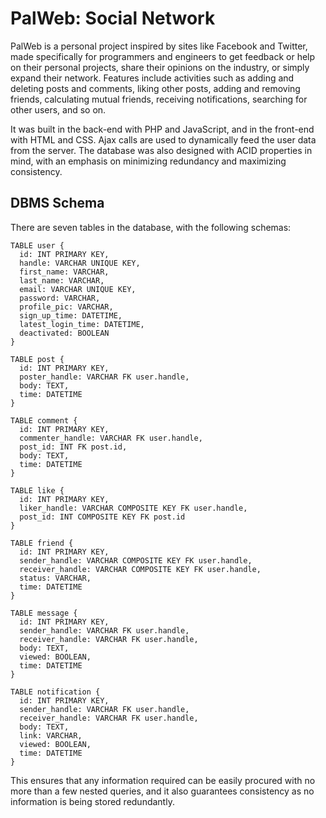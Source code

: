 # PalWeb: Social Network

PalWeb is a personal project inspired by sites like Facebook and Twitter, made specifically for programmers and engineers to get feedback or help on their personal projects, share their opinions on the industry, or simply expand their network. Features include activities such as adding and deleting posts and comments, liking other posts, adding and removing friends, calculating mutual friends, receiving notifications, searching for other users, and so on.

It was built in the back-end with PHP and JavaScript, and in the front-end with HTML and CSS. Ajax calls are used to dynamically feed the user data from the server. The database was also designed with ACID properties in mind, with an emphasis on minimizing redundancy and maximizing consistency.

## DBMS Schema

There are seven tables in the database, with the following schemas:

```
TABLE user {
  id: INT PRIMARY KEY,
  handle: VARCHAR UNIQUE KEY,
  first_name: VARCHAR,
  last_name: VARCHAR,
  email: VARCHAR UNIQUE KEY,
  password: VARCHAR,
  profile_pic: VARCHAR,
  sign_up_time: DATETIME,
  latest_login_time: DATETIME,
  deactivated: BOOLEAN
}
```

```
TABLE post {
  id: INT PRIMARY KEY,
  poster_handle: VARCHAR FK user.handle,
  body: TEXT,
  time: DATETIME
}
```

```
TABLE comment {
  id: INT PRIMARY KEY,
  commenter_handle: VARCHAR FK user.handle,
  post_id: INT FK post.id,
  body: TEXT,
  time: DATETIME
}
```

```
TABLE like {
  id: INT PRIMARY KEY,
  liker_handle: VARCHAR COMPOSITE KEY FK user.handle,
  post_id: INT COMPOSITE KEY FK post.id
}
```

```
TABLE friend {
  id: INT PRIMARY KEY,
  sender_handle: VARCHAR COMPOSITE KEY FK user.handle,
  receiver_handle: VARCHAR COMPOSITE KEY FK user.handle,
  status: VARCHAR,
  time: DATETIME
}
```

```
TABLE message {
  id: INT PRIMARY KEY,
  sender_handle: VARCHAR FK user.handle,
  receiver_handle: VARCHAR FK user.handle,
  body: TEXT,
  viewed: BOOLEAN,
  time: DATETIME
}
```

```
TABLE notification {
  id: INT PRIMARY KEY,
  sender_handle: VARCHAR FK user.handle,
  receiver_handle: VARCHAR FK user.handle,
  body: TEXT,
  link: VARCHAR,
  viewed: BOOLEAN,
  time: DATETIME
}
```

This ensures that any information required can be easily procured with no more than a few nested queries, and it also guarantees consistency as no information is being stored redundantly.
